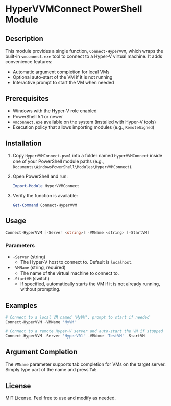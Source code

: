 # HyperVVMConnect PowerShell Module

## Description

This module provides a single function, `Connect-HyperVVM`, which wraps the built-in `vmconnect.exe` tool to connect to a Hyper-V virtual machine. It adds convenience features:

- Automatic argument completion for local VMs
- Optional auto-start of the VM if it is not running
- Interactive prompt to start the VM when needed

## Prerequisites

- Windows with the Hyper-V role enabled
- PowerShell 5.1 or newer
- `vmconnect.exe` available on the system (installed with Hyper-V tools)
- Execution policy that allows importing modules (e.g., `RemoteSigned`)

## Installation

1. Copy `HyperVVMConnect.psm1` into a folder named `HyperVVMConnect` inside one of your PowerShell module paths (e.g., `Documents\WindowsPowerShell\Modules\HyperVVMConnect`).

2. Open PowerShell and run:

   ```powershell
   Import-Module HyperVVMConnect
   ```

3. Verify the function is available:

   ```powershell
   Get-Command Connect-HyperVVM
   ```

## Usage

```powershell
Connect-HyperVVM [-Server <string>] -VMName <string> [-StartVM]
```

### Parameters

- `-Server` (string)
  - The Hyper-V host to connect to. Default is `localhost`.
- `-VMName` (string, required)
  - The name of the virtual machine to connect to.
- `-StartVM` (switch)
  - If specified, automatically starts the VM if it is not already running, without prompting.

## Examples

```powershell
# Connect to a local VM named 'MyVM', prompt to start if needed
Connect-HyperVVM -VMName 'MyVM'

# Connect to a remote Hyper-V server and auto-start the VM if stopped
Connect-HyperVVM -Server 'HyperV01' -VMName 'TestVM' -StartVM
```

## Argument Completion

The `VMName` parameter supports tab completion for VMs on the target server. Simply type part of the name and press `Tab`.

## License

MIT License. Feel free to use and modify as needed.
